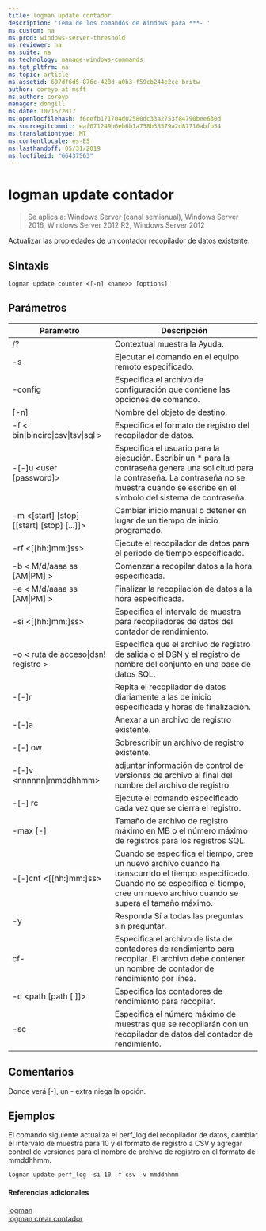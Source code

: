 ```yaml
---
title: logman update contador
description: 'Tema de los comandos de Windows para ***- '
ms.custom: na
ms.prod: windows-server-threshold
ms.reviewer: na
ms.suite: na
ms.technology: manage-windows-commands
ms.tgt_pltfrm: na
ms.topic: article
ms.assetid: 607df6d5-876c-428d-a0b3-f59cb244e2ce britw
author: coreyp-at-msft
ms.author: coreyp
manager: dongill
ms.date: 10/16/2017
ms.openlocfilehash: f6cefb171704d02580dc33a2753f84790bee630d
ms.sourcegitcommit: eaf071249b6eb6b1a758b38579a2d87710abfb54
ms.translationtype: MT
ms.contentlocale: es-ES
ms.lasthandoff: 05/31/2019
ms.locfileid: "66437563"
---
```

# <a name="logman-update-counter"></a>logman update contador

>Se aplica a: Windows Server (canal semianual), Windows Server 2016, Windows Server 2012 R2, Windows Server 2012

Actualizar las propiedades de un contador recopilador de datos existente.  

## <a name="syntax"></a>Sintaxis  
```  
logman update counter <[-n] <name>> [options]  
```  
## <a name="parameters"></a>Parámetros  

|                    Parámetro                     |                                                                               Descripción                                                                               |
|--------------------------------------------------|-------------------------------------------------------------------------------------------------------------------------------------------------------------------------|
|                        /?                        |                                                                    Contextual muestra la Ayuda.                                                                     |
|                -s <computer name>                |                                                          Ejecutar el comando en el equipo remoto especificado.                                                          |
|                 -config <value>                  |                                                         Especifica el archivo de configuración que contiene las opciones de comando.                                                         |
|                   [-n] <name>                    |                                                                       Nombre del objeto de destino.                                                                        |
| -f < bin&#124;bincirc&#124;csv&#124;tsv&#124;sql > |                                                            Especifica el formato de registro del recopilador de datos.                                                             |
|             -[-]u <user [password]>              | Especifica el usuario para la ejecución. Escribir un \* para la contraseña genera una solicitud para la contraseña. La contraseña no se muestra cuando se escribe en el símbolo del sistema de contraseña. |
|    -m <[start] [stop] [[start] [stop] [...]]>    |                                                Cambiar inicio manual o detener en lugar de un tiempo de inicio programado.                                                 |
|                -rf <[[hh:]mm:]ss>                |                                                        Ejecute el recopilador de datos para el período de tiempo especificado.                                                         |
|        -b < M/d/aaaa ss [AM&#124;PM] >         |                                                              Comenzar a recopilar datos a la hora especificada.                                                               |
|        -e < M/d/aaaa ss [AM&#124;PM] >         |                                                               Finalizar la recopilación de datos a la hora especificada.                                                                |
|                -si <[[hh:]mm:]ss>                |                                                 Especifica el intervalo de muestra para recopiladores de datos del contador de rendimiento.                                                  |
|              -o < ruta de acceso&#124;dsn! registro >              |                                              Especifica que el archivo de registro de salida o el DSN y el registro de nombre del conjunto en una base de datos SQL.                                               |
|                      -[-]r                       |                                                  Repita el recopilador de datos diariamente a las de inicio especificada y horas de finalización.                                                  |
|                      -[-]a                       |                                                                     Anexar a un archivo de registro existente.                                                                     |
|                      -[-] ow                      |                                                                     Sobrescribir un archivo de registro existente.                                                                     |
|           -[-]v <nnnnnn&#124;mmddhhmm>           |                                                   adjuntar información de control de versiones de archivo al final del nombre del archivo de registro.                                                   |
|                  -[-] rc <task>                   |                                                         Ejecute el comando especificado cada vez que se cierra el registro.                                                          |
|                 -max [-] <value>                  |                                                 Tamaño de archivo de registro máximo en MB o el número máximo de registros para los registros SQL.                                                  |
|              -[-]cnf <[[hh:]mm:]ss>              |     Cuando se especifica el tiempo, cree un nuevo archivo cuando ha transcurrido el tiempo especificado. Cuando no se especifica el tiempo, cree un nuevo archivo cuando se supera el tamaño máximo.     |
|                        -y                        |                                                             Responda Sí a todas las preguntas sin preguntar.                                                              |
|                  cf- <filename>                  |                       Especifica el archivo de lista de contadores de rendimiento para recopilar. El archivo debe contener un nombre de contador de rendimiento por línea.                        |
|               -c <path [path [ ]]>               |                                                              Especifica los contadores de rendimiento para recopilar.                                                               |
|                   -sc <value>                    |                                      Especifica el número máximo de muestras que se recopilarán con un recopilador de datos del contador de rendimiento.                                      |

## <a name="remarks"></a>Comentarios  
Donde verá [-], un - extra niega la opción.  
## <a name="BKMK_examples"></a>Ejemplos  
El comando siguiente actualiza el perf_log del recopilador de datos, cambiar el intervalo de muestra para 10 y el formato de registro a CSV y agregar control de versiones para el nombre de archivo de registro en el formato de mmddhhmm.  
```  
logman update perf_log -si 10 -f csv -v mmddhhmm  
```  
#### <a name="additional-references"></a>Referencias adicionales  
[logman](logman.md)  
[logman crear contador](logman-create-counter.md)  
